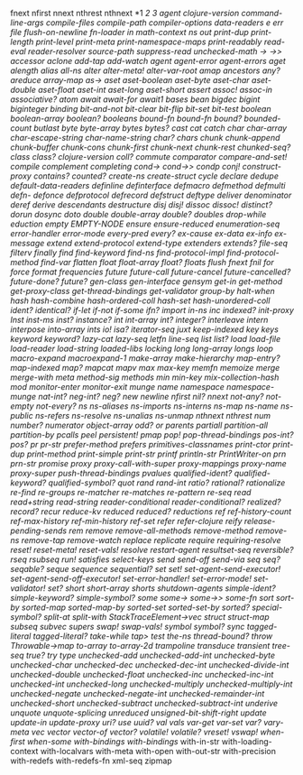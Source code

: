 fnext
nfirst
nnext
nthrest
nthnext
*1
*2
*3
*agent*
*clojure-version*
*command-line-args*
*compile-files*
*compile-path*
*compiler-options*
*data-readers*
*e
*err*
*file*
*flush-on-newline*
*fn-loader*
*in*
*math-context*
*ns*
*out*
*print-dup*
*print-length*
*print-level*
*print-meta*
*print-namespace-maps* 
*print-readably*
*read-eval*
*reader-resolver*
*source-path*
*suppress-read*
*unchecked-math*
->
->>
accessor
aclone
add-tap
add-watch
agent
agent-error
agent-errors
aget
alength
alias
all-ns
alter
alter-meta!
alter-var-root
amap
ancestors
any?
areduce
array-map
as->
aset
aset-boolean
aset-byte
aset-char
aset-double
aset-float
aset-int
aset-long
aset-short
assert
assoc!
assoc-in
associative?
atom
await
await-for
await1
bases
bean
bigdec
bigint
biginteger
binding
bit-and-not
bit-clear
bit-flip
bit-set
bit-test
boolean
boolean-array
boolean?
booleans
bound-fn
bound-fn*
bound?
bounded-count
butlast
byte
byte-array
bytes
bytes?
cast
cat
catch
char
char-array
char-escape-string
char-name-string
char?
chars
chunk
chunk-append
chunk-buffer
chunk-cons
chunk-first
chunk-next
chunk-rest
chunked-seq?
class
class?
clojure-version
coll?
commute
comparator
compare-and-set!
compile
complement
completing
cond->
cond->>
condp
conj!
construct-proxy
contains?
counted?
create-ns
create-struct
cycle
declare
dedupe
default-data-readers
definline
definterface
defmacro
defmethod
defmulti
defn-
defonce
defprotocol
defrecord
defstruct
deftype
deliver
denominator
deref
derive
descendants
destructure
disj
disj!
dissoc
dissoc!
distinct?
dorun
dosync
doto
double
double-array
double?
doubles
drop-while
eduction
empty
EMPTY-NODE
ensure
ensure-reduced
enumeration-seq
error-handler
error-mode
every-pred
every?
ex-cause
ex-data
ex-info
ex-message
extend
extend-protocol
extend-type
extenders
extends?
file-seq
filterv
finally
find
find-keyword
find-ns
find-protocol-impl
find-protocol-method
find-var
flatten
float
float-array
float?
floats
flush
fnext
fnil
for
force
format
frequencies
future
future-call
future-cancel
future-cancelled?
future-done?
future?
gen-class
gen-interface
gensym
get-in
get-method
get-proxy-class
get-thread-bindings
get-validator
group-by
halt-when
hash
hash-combine
hash-ordered-coll
hash-set
hash-unordered-coll
ident?
identical?
if-let
if-not
if-some
ifn?
import
in-ns
inc
indexed?
init-proxy
Inst
inst-ms
inst?
instance?
int
int-array
int?
integer?
interleave
intern
interpose
into-array
ints
io!
isa?
iterator-seq
juxt
keep-indexed
key
keys
keyword
keyword?
lazy-cat
lazy-seq
letfn
line-seq
list*
list?
load
load-file
load-reader
load-string
loaded-libs
locking
long
long-array
longs
loop
macro-expand
macroexpand-1
make-array
make-hierarchy
map-entry?
map-indexed
map?
mapcat
mapv
max
max-key
memfn
memoize
merge
merge-with
meta
method-sig
methods
min
min-key
mix-collection-hash
mod
monitor-enter
monitor-exit
munge
name
namespace
namespace-munge
nat-int?
neg-int?
neg?
new
newline
nfirst
nil?
nnext
not-any?
not-empty
not-every?
ns
ns-aliases
ns-imports
ns-interns
ns-map
ns-name
ns-public
ns-refers
ns-resolve
ns-unalias
ns-unmap
nthnext
nthrest
num
number?
numerator
object-array
odd?
or
parents
partiall
partition-all
partition-by
pcalls
peel
persistent!
pmap
pop!
pop-thread-bindings
pos-int?
pos?
pr
pr-str
prefer-method
prefers
primitives-classnames
print-ctor
print-dup
print-method
print-simple
print-str
printf
println-str
PrintWriter-on
prn
prn-str
promise
proxy
proxy-call-with-super
proxy-mappings
proxy-name
proxy-super
push-thread-bindings
pvalues
qualified-ident?
qualified-keyword?
qualified-symbol?
quot
rand
rand-int
ratio?
rational?
rationalize
re-find
re-groups
re-matcher
re-matches
re-pattern
re-seq
read
read+string
read-string
reader-conditional
reader-conditional?
realized?
record?
recur
reduce-kv
reduced
reduced?
reductions
ref
ref-history-count
ref-max-history
ref-min-history
ref-set
refer
refer-clojure
reify
release-pending-sends
rem
remove
remove-all-methods
remove-method
remove-ns
remove-tap
remove-watch
replace
replicate
require
requiring-resolve
reset!
reset-meta!
reset-vals!
resolve
restart-agent
resultset-seq
reversible?
rseq
rsubseq
run!
satisfies
select-keys
send
send-off
send-via
seq
seq?
seqable?
seque
sequence
sequential?
set
set!
set-agent-send-executor!
set-agent-send-off-executor!
set-error-handler!
set-error-mode!
set-validator!
set?
short
short-array
shorts
shutdown-agents
simple-ident?
simple-keyword?
simple-symbol?
some
some->
some->>
some-fn
sort
sort-by
sorted-map
sorted-map-by
sorted-set
sorted-set-by
sorted?
special-symbol?
split-at
split-with
StackTraceElement->vec
struct
struct-map
subseq
subvec
supers
swap!
swap-vals!
symbol
symbol?
sync
tagged-literal
tagged-literal?
take-while
tap>
test
the-ns
thread-bound?
throw
Throwable->map
to-array
to-array-2d
trampoline
transduce
transient
tree-seq
true?
try
type
unchecked-add
unchecked-add-int
unchecked-byte
unchecked-char
unchecked-dec
unchecked-dec-int
unchecked-divide-int
unchecked-double
unchecked-float
unchecked-inc
unchecked-inc-int
unchecked-int
unchecked-long
unchecked-multiply
unchecked-multiply-int
unchecked-negate
unchecked-negate-int
unchecked-remainder-int
unchecked-short
unchecked-subtract
unchecked-subtract-int
underive
unquote
unquote-splicing
unreduced
unsigned-bit-shift-right
update
update-in
update-proxy
uri?
use
uuid?
val
vals
var-get
var-set
var?
vary-meta
vec
vector
vector-of
vector?
volatile!
volatile?
vreset!
vswap!
when-first
when-some
with-bindings
with-bindings*
with-in-str
with-loading-context
with-localvars
with-meta
with-open
with-out-str
with-precision
with-redefs
with-redefs-fn
xml-seq
zipmap

